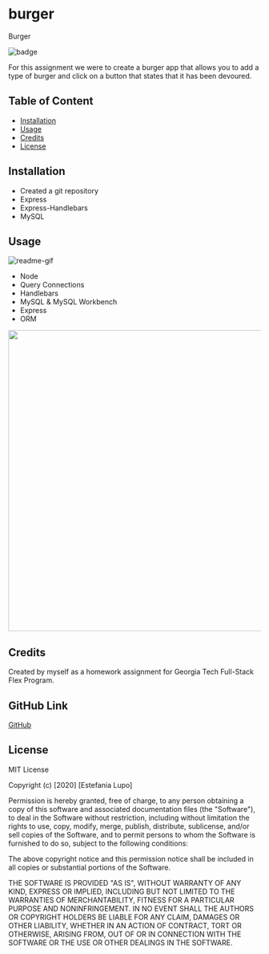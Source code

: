 # burger

Burger

![badge](https://img.shields.io/badge/MIT-License-<color>)


For this assignment we were to create a burger app that allows you to add a type of burger and click on a button that states that it has been devoured. 

## Table of Content

* [Installation](#installation)
* [Usage](#usage)
* [Credits](#credits)
* [License](#license)

## Installation

* Created a git repository
* Express
* Express-Handlebars
* MySQL

## Usage

![readme-gif](assets/img/Burger.gif)

* Node
* Query Connections
* Handlebars
* MySQL & MySQL Workbench
* Express
* ORM

<img src="assets/img/burgerPage.png" width="800" height="600"/>

## Credits

Created by myself as a homework assignment for Georgia Tech Full-Stack Flex Program.

## GitHub Link

[GitHub](https://github.com/lain7891/burger)

## License

MIT License

Copyright (c) [2020] [Estefania Lupo]

Permission is hereby granted, free of charge, to any person obtaining a copy
of this software and associated documentation files (the "Software"), to deal
in the Software without restriction, including without limitation the rights
to use, copy, modify, merge, publish, distribute, sublicense, and/or sell
copies of the Software, and to permit persons to whom the Software is
furnished to do so, subject to the following conditions:

The above copyright notice and this permission notice shall be included in all
copies or substantial portions of the Software.

THE SOFTWARE IS PROVIDED "AS IS", WITHOUT WARRANTY OF ANY KIND, EXPRESS OR
IMPLIED, INCLUDING BUT NOT LIMITED TO THE WARRANTIES OF MERCHANTABILITY,
FITNESS FOR A PARTICULAR PURPOSE AND NONINFRINGEMENT. IN NO EVENT SHALL THE
AUTHORS OR COPYRIGHT HOLDERS BE LIABLE FOR ANY CLAIM, DAMAGES OR OTHER
LIABILITY, WHETHER IN AN ACTION OF CONTRACT, TORT OR OTHERWISE, ARISING FROM,
OUT OF OR IN CONNECTION WITH THE SOFTWARE OR THE USE OR OTHER DEALINGS IN THE
SOFTWARE.

